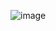 ![image](https://github.com/leomsa/catalog-api/assets/99422003/a9dd6880-5dce-4721-8382-4bb90e153c5a)
